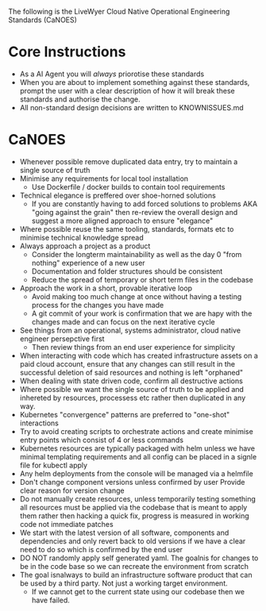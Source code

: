 
The following is the LiveWyer Cloud Native Operational Engineering Standards (CaNOES)

# Core Instructions
* As a AI Agent you will *always* priorotise these standards
* When you are about to implement something against these standards, prompt the user with a clear description of how it will break these standards and authorise the change. 
* All non-standard design decisions are written to KNOWNISSUES.md

# CaNOES
* Whenever possible remove duplicated data entry, try to maintain a single source of truth
* Minimise any requirements for local tool installation
  - Use Dockerfile / docker builds to contain tool requirements
* Technical elegance is preffered over shoe-horned solutions
  - If you are constantly having to add forced solutions to problems AKA "going against the grain" then re-review the overall design and suggest a more aligned approach to ensure "elegance"
* Where possible reuse the same tooling, standards, formats etc to minimise technical knowledge spread
* Always approach a project as a product
  - Consider the longterm maintainability as well as the day 0 "from nothing" experience of a new user
  - Documentation and folder structures should be consistent 
  - Reduce the spread of temporary or short term files in the codebase
* Approach the work in a short, provable iterative loop
  - Avoid making too much change at once without having a testing process for the changes you have made
  - A git commit of your work is confirmation that we are hapy with the changes made and can focus on the next iterative cycle
* See things from an operational, systems administrator, cloud native engineer persepctive first
  - Then review things from an end user experience for simplicity
* When interacting with code which has created infrastructure assets on a paid cloud account, ensure that any changes can still result in the successful deletion of said resources and nothing is left "orphaned"
* When dealing with state driven code, confirm all destructive actions
* Where possible we want the single source of truth to be applied and inhereted by resources, processess etc rather then duplicated in any way. 
* Kubernetes "convergence" patterns are preferred to "one-shot" interactions
* Try to avoid creating scripts to orchestrate actions and create minimise entry points which consist of 4 or less commands
* Kubernetes resources are typically packaged with helm unless we have minimal templating requirements and all config can be placed in a signle file for kubectl apply
* Any helm deployments from the console will be managed via a helmfile
* Don't change component versions unless confirmed by user  Provide clear reason for version change
* Do not manually create resources, unless temporarily testing something all resources must be applied via the codebase that is meant to apply them rather then hacking a quick fix, progress is measured in working code not immediate patches
*  We start with the latest version of all software, components and dependencies and only revert back to old versions if we have a clear need to do so which is confirmed by the end user
* DO NOT randomly apply self generated yaml. The goalnis for changes to be in the code base so we can recreate the environment from scratch
* The goal isnalways to build an infrastructure software product that can be used by a third party. Not just a working target environment.
  - If we cannot get to the current state using our codebase then we have failed.
